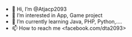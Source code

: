 - 👋 Hi, I’m @Atjacp2093
- 👀 I’m interested in App, Game project
- 🌱 I’m currently learning Java, PHP, Python,....
- 📫 How to reach me <facebook.com/dta2093>

<!---
Atjacp2093/Atjacp2093 is a ✨ special ✨ repository because its `README.md` (this file) appears on your GitHub profile.
You can click the Preview link to take a look at your changes.
--->
